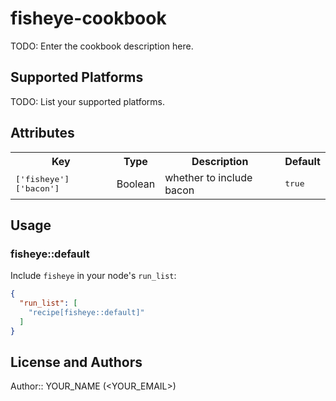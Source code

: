 # fisheye-cookbook

TODO: Enter the cookbook description here.

## Supported Platforms

TODO: List your supported platforms.

## Attributes

<table>
  <tr>
    <th>Key</th>
    <th>Type</th>
    <th>Description</th>
    <th>Default</th>
  </tr>
  <tr>
    <td><tt>['fisheye']['bacon']</tt></td>
    <td>Boolean</td>
    <td>whether to include bacon</td>
    <td><tt>true</tt></td>
  </tr>
</table>

## Usage

### fisheye::default

Include `fisheye` in your node's `run_list`:

```json
{
  "run_list": [
    "recipe[fisheye::default]"
  ]
}
```

## License and Authors

Author:: YOUR_NAME (<YOUR_EMAIL>)

